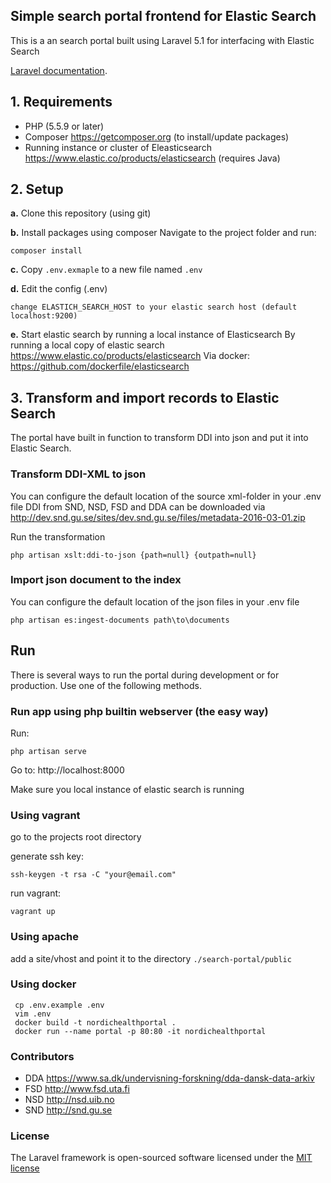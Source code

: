 ## Simple search portal frontend for Elastic Search

This is a an search portal built using Laravel 5.1 for interfacing with Elastic Search

[Laravel documentation](https://laravel.com/docs/5.1).

## 1. Requirements

* PHP (5.5.9 or later)
* Composer https://getcomposer.org (to install/update packages)
* Running instance or cluster of Eleasticsearch https://www.elastic.co/products/elasticsearch (requires Java)

## 2. Setup

__a.__ Clone this repository (using git)

__b.__ Install packages using composer
   Navigate to the project folder and run:

   ```composer install```

__c.__ Copy ```.env.exmaple``` to a new file named ```.env```

__d.__ Edit the config (.env)
    
    change ELASTICH_SEARCH_HOST to your elastic search host (default localhost:9200)

__e.__ Start elastic search by running a local instance of Elasticsearch 
   By running a local copy of elastic search https://www.elastic.co/products/elasticsearch
   Via docker: https://github.com/dockerfile/elasticsearch 

## 3. Transform and import records to Elastic Search

The portal have built in function to transform DDI into json and put it into Elastic Search.

### Transform DDI-XML to json
   
  You can configure the default location of the source xml-folder in your .env file
  DDI from SND, NSD, FSD and DDA can be downloaded via http://dev.snd.gu.se/sites/dev.snd.gu.se/files/metadata-2016-03-01.zip

  Run the transformation

  ```php artisan xslt:ddi-to-json {path=null} {outpath=null}```
 
### Import json document to the index

  You can configure the default location of the json files in your .env file

``php artisan es:ingest-documents path\to\documents``

## Run

There is several ways to run the portal during development or for production. Use one of the following methods.

### Run app using php builtin webserver (the easy way)
Run:

```php artisan serve```

Go to: http://localhost:8000

Make sure you local instance of elastic search is running

### Using vagrant
 go to the projects root directory
 
 generate ssh key:
 
 ```ssh-keygen -t rsa -C "your@email.com"```

 run vagrant:
 
 ```vagrant up```
 
### Using apache

 add a site/vhost and point it to the directory ```./search-portal/public``` 

### Using docker

```
 cp .env.example .env
 vim .env
 docker build -t nordichealthportal .
 docker run --name portal -p 80:80 -it nordichealthportal
```

### Contributors
* DDA https://www.sa.dk/undervisning-forskning/dda-dansk-data-arkiv
* FSD http://www.fsd.uta.fi
* NSD http://nsd.uib.no
* SND http://snd.gu.se


 
### License

The Laravel framework is open-sourced software licensed under the [MIT license](http://opensource.org/licenses/MIT)
